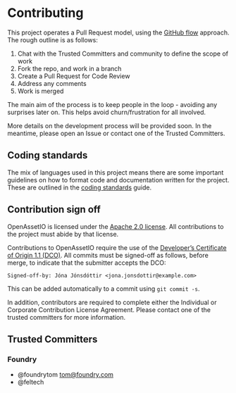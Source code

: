 # Contributing

This project operates a Pull Request model, using the [GitHub flow](https://guides.github.com/introduction/flow/index.html)
approach. The rough outline is as follows:

1. Chat with the Trusted Committers and community to define the scope of
   work
2. Fork the repo, and work in a branch
3. Create a Pull Request for Code Review
4. Address any comments
5. Work is merged

The main aim of the process is to keep people in the loop - avoiding any
surprises later on. This helps avoid churn/frustration for all involved.

More details on the development process will be provided soon. In the
meantime, please open an Issue or contact one of the Trusted Committers.

## Coding standards

The mix of languages used in this project means there are some important
guidelines on how to format code and documentation written for the
project. These are outlined in the [coding
standards](contributing/CODING_STANDARDS.md) guide.

## Contribution sign off

OpenAssetIO is licensed under the [Apache 2.0 license](LICENSE). All
contributions to the project must abide by that license.

Contributions to OpenAssetIO require the use of the [Developer’s Certificate of Origin 1.1 (DCO)](https://developercertificate.org).
All commits must be signed-off as follows, before merge, to indicate
that the submitter accepts the DCO:

```
Signed-off-by: Jóna Jónsdóttir <jona.jonsdottir@example.com>
```

This can be added automatically to a commit using `git commit -s`.

In addition, contributors are required to complete either the Individual
or Corporate Contribution License Agreement. Please contact one of the
trusted committers for more information.

## Trusted Committers

### Foundry
- @foundrytom [tom@foundry.com](mailto:tom@foundry.com)
- @feltech
